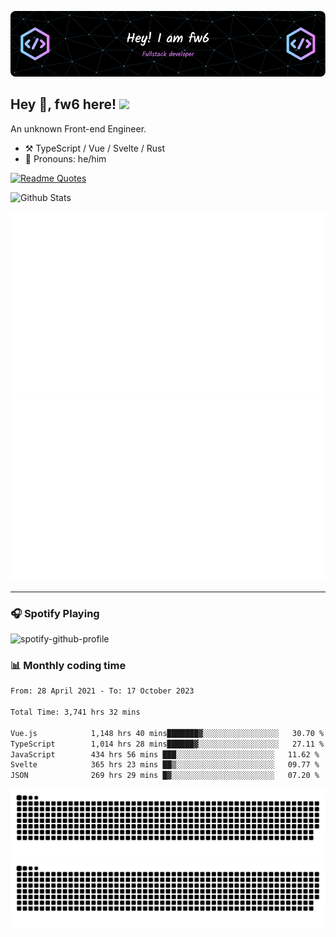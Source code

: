 ![Header](github-header-image.png)

## Hey 👋, fw6 here! <img src="https://github.githubassets.com/images/mona-whisper.gif" height="24" />


An unknown Front-end Engineer.

-   :hammer_and_pick: TypeScript / Vue / Svelte / Rust
-   :man: Pronouns: he/him


[![Readme Quotes](https://quotes-github-readme.vercel.app/api?type=horizontal&theme=algolia)](https://github.com/piyushsuthar/github-readme-quotes)



![Github Stats](https://github-readme-stats.vercel.app/api?username=fw6&bg_color=30,e96443,904e95&title_color=fff&text_color=fff)

![](https://raw.githubusercontent.com/fw6/github-stats-transparent/output/generated/overview.svg)
![](https://raw.githubusercontent.com/fw6/github-stats-transparent/output/generated/languages.svg)


---

### 🎧 Spotify Playing

<!-- ![spotify-github-profile](/img/default.svg) -->

![spotify-github-profile](https://spotify-github-profile.vercel.app/api/view.svg?uid=r6wn4hdvypv0lkzyrj0e0pjct&cover_image=true&theme=default&show_offline=true&background_color=9a10ad&interchange=true&bar_color_cover=true)



### :bar_chart: Monthly coding time 

<!--START_SECTION:waka-->

```txt
From: 28 April 2021 - To: 17 October 2023

Total Time: 3,741 hrs 32 mins

Vue.js            1,148 hrs 40 mins███████▓░░░░░░░░░░░░░░░░░   30.70 %
TypeScript        1,014 hrs 28 mins██████▓░░░░░░░░░░░░░░░░░░   27.11 %
JavaScript        434 hrs 56 mins ███░░░░░░░░░░░░░░░░░░░░░░   11.62 %
Svelte            365 hrs 23 mins ██▒░░░░░░░░░░░░░░░░░░░░░░   09.77 %
JSON              269 hrs 29 mins █▓░░░░░░░░░░░░░░░░░░░░░░░   07.20 %
```

<!--END_SECTION:waka-->




![github contribution grid snake animation](https://raw.githubusercontent.com/platane/platane/output/github-contribution-grid-snake-dark.svg#gh-dark-mode-only)![github contribution grid snake animation](https://raw.githubusercontent.com/platane/platane/output/github-contribution-grid-snake.svg#gh-light-mode-only)
